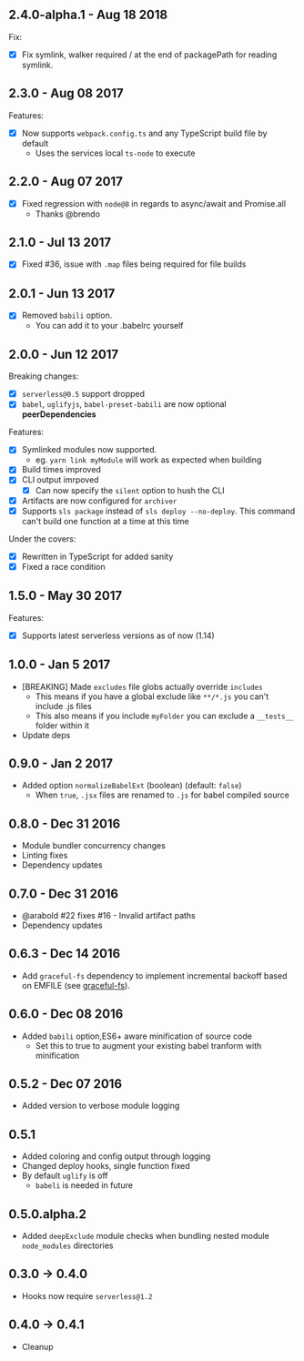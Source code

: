 
## 2.4.0-alpha.1 - Aug 18 2018
Fix:
- [x] Fix symlink, walker required / at the end of packagePath for reading symlink.

## 2.3.0 - Aug 08 2017
Features:
- [x] Now supports `webpack.config.ts` and any TypeScript build file by default
  - Uses the services local `ts-node` to execute

## 2.2.0 - Aug 07 2017
- [x] Fixed regression with `node@8` in regards to async/await and Promise.all
  - Thanks @brendo

## 2.1.0 - Jul 13 2017

- [x] Fixed #36, issue with `.map` files being required for file builds

## 2.0.1 - Jun 13 2017

- [x] Removed `babili` option.
  - You can add it to your .babelrc yourself

## 2.0.0 - Jun 12 2017

Breaking changes:
- [x] `serverless@0.5` support dropped
- [x] `babel`, `uglifyjs`, `babel-preset-babili` are now optional **peerDependencies**

Features:
- [x] Symlinked modules now supported. 
  - eg. `yarn link myModule` will work as expected when building
- [x] Build times improved
- [x] CLI output imrpoved
  - [x] Can now specify the `silent` option to hush the CLI
- [x] Artifacts are now configured for `archiver` 
- [x] Supports `sls package` instead of `sls deploy --no-deploy`. This command can't build one function at a time at this time

Under the covers:
- [x] Rewritten in TypeScript for added sanity
- [x] Fixed a race condition

## 1.5.0 - May 30 2017
Features:
- [x] Supports latest serverless versions as of now (1.14)


## 1.0.0 - Jan 5 2017
- [BREAKING] Made `excludes` file globs actually override `includes`
  - This means if you have a global exclude like `**/*.js` you can't include .js files
  - This also means if you include `myFolder` you can exclude a `__tests__` folder within it
- Update deps

## 0.9.0 - Jan 2 2017
- Added option `normalizeBabelExt` (boolean) (default: `false`)
  - When `true`, `.jsx` files are renamed to `.js` for babel compiled source 

## 0.8.0 - Dec 31 2016
- Module bundler concurrency changes
- Linting fixes
- Dependency updates

## 0.7.0 - Dec 31 2016
- @arabold #22 fixes #16 - Invalid artifact paths
- Dependency updates

## 0.6.3 - Dec 14 2016
- Add `graceful-fs` dependency to implement incremental backoff
based on EMFILE (see [graceful-fs](https://github.com/isaacs/node-graceful-fs)).

## 0.6.0 - Dec 08 2016
- Added `babili` option,ES6+ aware minification of source code
  - Set this to true to augment your existing babel tranform with minification

## 0.5.2 - Dec 07 2016
- Added version to verbose module logging

## 0.5.1
- Added coloring and config output through logging
- Changed deploy hooks, single function fixed
- By default `uglify` is off
  - `babeli` is needed in future

## 0.5.0.alpha.2
- Added `deepExclude` module checks when bundling nested module `node_modules` directories
## 0.3.0 -> 0.4.0
- Hooks now require `serverless@1.2`
## 0.4.0 -> 0.4.1
- Cleanup
